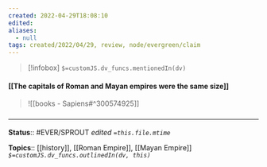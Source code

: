 ```yaml
---
created: 2022-04-29T18:08:10 
edited: 
aliases:
  - null
tags: created/2022/04/29, review, node/evergreen/claim
---
```

> [!infobox]
`$=customJS.dv_funcs.mentionedIn(dv)`

#### [[The capitals of Roman and Mayan empires were the same size]]

> ![[books - Sapiens#^300574925]]

### <hr class="footnote"/>

**Status**:: #EVER/SPROUT
*edited `=this.file.mtime`*

**Topics**:: [[history]], [[Roman Empire]], [[Mayan Empire]]
*`$=customJS.dv_funcs.outlinedIn(dv, this)`*
